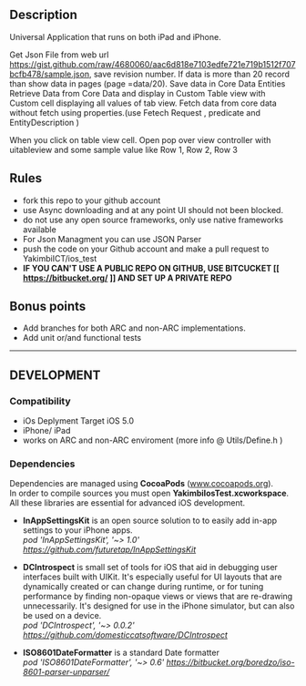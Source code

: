 ## Description

Universal Application that runs on both iPad and iPhone.

Get Json File from web url https://gist.github.com/raw/4680060/aac6d818e7103edfe721e719b1512f707bcfb478/sample.json,
save revision number.
If data is more than 20 record than show data in pages (page =data/20).
Save data in Core Data Entities
Retrieve Data from Core Data and display in Custom Table view with Custom cell displaying all values of tab view.
Fetch data from core data without fetch using properties.(use Fetech Request , predicate and EntityDescription )

When you click on table view cell. Open pop over view controller with uitableview and some sample value like Row 1, Row 2, Row 3


## Rules

* fork this repo to your github account
* use Async downloading and at any point UI should not been blocked.
* do not use any open source frameworks, only use native frameworks available
* For Json Managment you can use JSON Parser 
* push the code on your Github account and make a pull request to YakimbiICT/ios_test
* **IF YOU CAN'T USE A PUBLIC REPO ON GITHUB, USE BITCUCKET [[ https://bitbucket.org/ ]] AND SET UP A PRIVATE REPO**

## Bonus points
* Add branches for both ARC and non-ARC implementations.
* Add unit or/and functional tests


--------

## DEVELOPMENT

### Compatibility
* iOs Deplyment Target iOS 5.0
* iPhone/ iPad
* works on ARC and non-ARC enviroment (more info @ Utils/Define.h )



### Dependencies
Dependencies are managed using **CocoaPods** (www.cocoapods.org).  
In order to compile sources you must open **YakimbiIosTest.xcworkspace**.  
All these libraries are essential for advanced iOS development.

* **InAppSettingsKit** is an open source solution to to easily add in-app settings to your iPhone apps.  
 *pod 'InAppSettingsKit', '~> 1.0' https://github.com/futuretap/InAppSettingsKit*

* **DCIntrospect** is small set of tools for iOS that aid in debugging user interfaces built with UIKit. It's especially useful for UI layouts that are dynamically created or can change during runtime, or for tuning performance by finding non-opaque views or views that are re-drawing unnecessarily. It's designed for use in the iPhone simulator, but can also be used on a device.  
*pod 'DCIntrospect', '~> 0.0.2' https://github.com/domesticcatsoftware/DCIntrospect*

* **ISO8601DateFormatter** is a standard Date formatter  
 *pod 'ISO8601DateFormatter', '~> 0.6' https://bitbucket.org/boredzo/iso-8601-parser-unparser/* 




